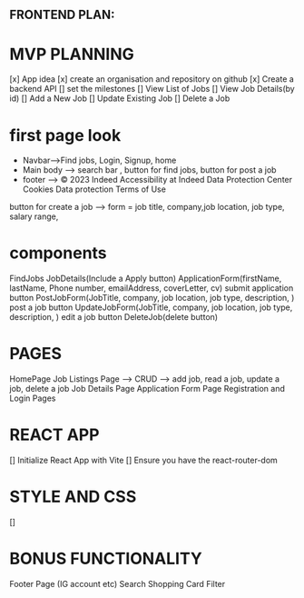 ## FRONTEND PLAN:
#  MVP PLANNING
[x] App idea
[x] create an organisation and repository on github
[x] Create a backend API
[] set the milestones
[] View List of Jobs
[] View Job Details(by id)
[] Add a New Job
[] Update Existing Job
[] Delete a Job

# first page look

- Navbar-->Find jobs, Login, Signup, home
- Main body --> search bar , button for find jobs, button for post a job
- footer --> © 2023 Indeed
Accessibility at Indeed
Data Protection Center
Cookies
Data protection
Terms of Use

button for create a job --> form = job title, company,job location, job type, salary range,




# components
FindJobs
JobDetails(Include a Apply button)
ApplicationForm(firstName, lastName, Phone number, emailAddress, coverLetter, cv) submit application button
PostJobForm(JobTitle, company, job location, job type, description, ) post a job button
UpdateJobForm(JobTitle, company, job location, job type, description, ) edit a job button
DeleteJob(delete button)


# PAGES
HomePage
Job Listings Page --> CRUD --> add job, read a job, update a job, delete a job 
Job Details Page
Application Form Page
Registration and Login Pages






# REACT APP
[] Initialize React App with Vite
[] Ensure you have the react-router-dom



# STYLE AND CSS
[]

# BONUS FUNCTIONALITY
Footer Page (IG account etc)
Search 
Shopping Card
Filter


